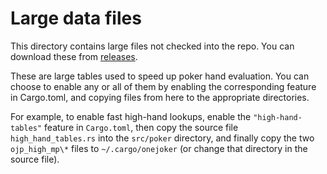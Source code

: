 # Large data files

This directory contains large files not checked into the repo.
You can download these from
[releases](https://github.com/lcrocker/ojpoker/releases).

These are large tables used to speed up poker hand evaluation.
You can choose to enable any or all of them by enabling the
corresponding feature in Cargo.toml, and copying files from here
to the appropriate directories.

For example, to enable fast high-hand lookups, enable the
`"high-hand-tables"` feature in `Cargo.toml`, then copy the source
file `high_hand_tables.rs` into the `src/poker` directory, and
finally copy the two `ojp_high_mp\*` files to `~/.cargo/onejoker`
(or change that directory in the source file).

